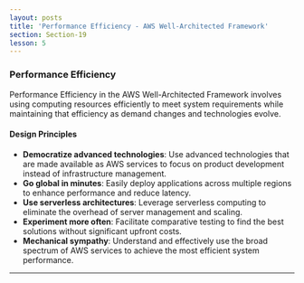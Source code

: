 ```yaml
---
layout: posts
title: 'Performance Efficiency - AWS Well-Architected Framework'
section: Section-19
lesson: 5
---
```


### Performance Efficiency

Performance Efficiency in the AWS Well-Architected Framework involves using computing resources efficiently to meet system requirements while maintaining that efficiency as demand changes and technologies evolve.

<!-- pagebreak -->

#### Design Principles

- **Democratize advanced technologies**: Use advanced technologies that are made available as AWS services to focus on product development instead of infrastructure management.
- **Go global in minutes**: Easily deploy applications across multiple regions to enhance performance and reduce latency.
- **Use serverless architectures**: Leverage serverless computing to eliminate the overhead of server management and scaling.
- **Experiment more often**: Facilitate comparative testing to find the best solutions without significant upfront costs.
- **Mechanical sympathy**: Understand and effectively use the broad spectrum of AWS services to achieve the most efficient system performance.

---
